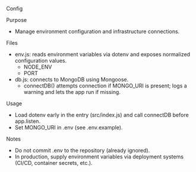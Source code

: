 Config

Purpose
- Manage environment configuration and infrastructure connections.

Files
- env.js: reads environment variables via dotenv and exposes normalized configuration values.
  - NODE_ENV
  - PORT
- db.js: connects to MongoDB using Mongoose.
  - connectDB() attempts connection if MONGO_URI is present; logs a warning and lets the app run if missing.

Usage
- Load dotenv early in the entry (src/index.js) and call connectDB before app.listen.
- Set MONGO_URI in .env (see .env.example).

Notes
- Do not commit .env to the repository (already ignored).
- In production, supply environment variables via deployment systems (CI/CD, container secrets, etc.).